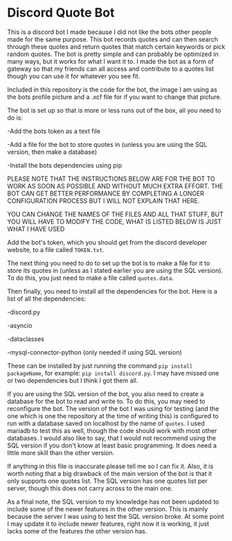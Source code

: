# Discord Quote Bot
This is a discord bot I made because I did not like the bots other people made for the same purpose. This bot records quotes and can then search through these quotes and return quotes that match certain keywords or pick random quotes. The bot is pretty simple and can probably be optimized in many ways, but it works for what I want it to. I made the bot as a form of gateway so that my friends can all access and contribute to a quotes list though you can use it for whatever you see fit.

Included in this repository is the code for the bot, the image I am using as the bots profile picture and a .xcf file for if you want to change that picture.

The bot is set up so that is more or less runs out of the box, all you need to do is:

  -Add the bots token as a text file

  -Add a file for the bot to store quotes in (unless you are using the SQL version, then make a database)

  -Install the bots dependencies using pip


PLEASE NOTE THAT THE INSTRUCTIONS BELOW ARE FOR THE BOT TO WORK AS SOON AS POSSIBLE AND WITHOUT MUCH EXTRA EFFORT. THE BOT CAN GET BETTER PERFORMANCE BY COMPLETING A LONGER CONFIGURATION PROCESS BUT I WILL NOT EXPLAIN THAT HERE. 

YOU CAN CHANGE THE NAMES OF THE FILES AND ALL THAT STUFF, BUT YOU WILL HAVE TO MODIFY THE CODE, WHAT IS LISTED BELOW IS JUST WHAT I HAVE USED

Add the bot's token, which you should get from the discord developer website, to a file called `TOKEN.txt`.

The next thing you need to do to set up the bot is to make a file for it to store its quotes in (unless as I stated earlier you are using the SQL version). To do this, you just need to make a file called `quotes.data`.

Then finally, you need to install all the dependencies for the bot. Here is a list of all the dependencies:

  -discord.py

  -asyncio

  -dataclasses

  -mysql-connector-python (only needed if using SQL version)


These can be installed by just running the command `pip install packageName`, for example: `pip install discord.py`. I may have missed one or two dependencies but I think I got them all.

If you are using the SQL version of the bot, you also need to create a database for the bot to read and write to. To do this, you may need to reconfigure the bot. The version of the bot I was using for testing (and the one which is one the repository at the time of writing this) is configured to run with a database saved on localhost by the name of `quotes`. I used mariadb to test this as well, though the code should work with most other databases. I would also like to say, that I would not recommend using the SQL version if you don't know at least basic programming. It does need a little more skill than the other version.

If anything in this file is inaccurate please tell me so I can fix it. Also, it is worth noting that a big drawback of the main version of the bot is that it
only supports one quotes list. The SQL version has one quotes list per server, though this does not carry across to the main one.

As a final note, the SQL version to my knowledge has not been updated to include some of the newer features in the other version. This is mainly because the  server I was using to test the SQL version broke. At some point I may update it to include newer features, right now it is working, it just lacks some of the features the other version has.
